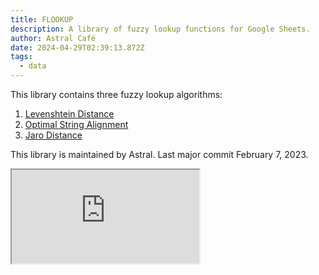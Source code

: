 ```yaml
---
title: FLOOKUP
description: A library of fuzzy lookup functions for Google Sheets.
author: Astral Café
date: 2024-04-29T02:39:13.872Z
tags:
  - data
---
```

This library contains three fuzzy lookup algorithms:
1. [Levenshtein Distance](https://en.wikipedia.org/wiki/Levenshtein_distance)
2. [Optimal String Alignment](https://en.wikipedia.org/wiki/Damerau%E2%80%93Levenshtein_distance#Optimal_string_alignment_distance)
3. [Jaro Distance](https://en.wikipedia.org/wiki/Jaro%E2%80%93Winkler_distance#Jaro_similarity)

This library is maintained by Astral.
Last major commit February 7, 2023.

<iframe style="height:150px" src="https://docs.google.com/spreadsheets/d/e/2PACX-1vR4zp-J1voLPKT5ADWMpxPZo5TfbdDUeuif9Vgmhsal198NlH_BIQDzmdpz6BBGdDapH9Wx71keA386/pubhtml?widget=true&amp;headers=false"></iframe>